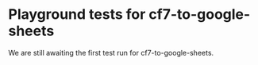 # Playground tests for cf7-to-google-sheets
We are still awaiting the first test run for cf7-to-google-sheets.
